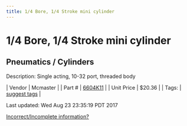 ```yaml
---
title: 1/4 Bore, 1/4 Stroke mini cylinder
---
```


# 1/4 Bore, 1/4 Stroke mini cylinder
## Pneumatics / Cylinders
Description: 	Single acting, 10-32 port, threaded body 

| Vendor | Mcmaster | 
| Part # | [6604K11](https://www.mcmaster.com/#6604K11) | 
| Unit Price | $20.36 | 
| Tags: | [suggest tags](https://docs.google.com/forms/d/e/1FAIpQLSeWyY8v3RgOty-MyWmh9U0iivNYN_molChYyS-0U-o-kOAv_g/viewform) | 

Last updated: Wed Aug 23 23:35:19 PDT 2017

 [Incorrect/Incomplete information?](https://docs.google.com/forms/d/e/1FAIpQLSeWyY8v3RgOty-MyWmh9U0iivNYN_molChYyS-0U-o-kOAv_g/viewform)